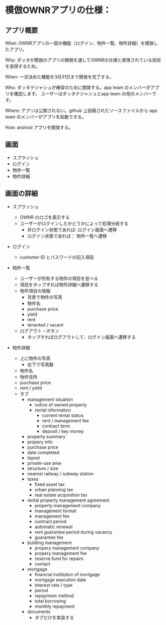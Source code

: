 # 模倣OWNRアプリの仕様：

## アプリ概要

What: OWNRアプリの一部の機能（ログイン、物件一覧、物件詳細）を模倣したアプリ。

Why: ダッタが模倣のアプリの開発を通してOWNRの仕様と使用されている技術を習得するため。

When: 一旦決めた機能を3月31日まで開発を完了する。

Who: ダッタテジャシュが練習のために開発する。app team のメンバーがアプリを確認します。
    ユーザーはダッタテジャシュとapp team の他のメンバーです。

Where: アプリは公開されない。github 上投稿されたソースファイルから app team のメンバーがアプリを起動できる。

How: android アプリを開発する。

## 画面

- スプラッシュ
- ログイン
- 物件一覧
- 物件詳細

## 画面の詳細

- スプラッシュ
  - OWNR のロゴを表示する
  - ユーザーがログインしたかどうかによって処理分岐する
    - 非ログイン状態であれば: ログイン画面へ遷移
    - ログイン状態であれば： 物件一覧へ遷移

- ログイン
  - customer ID とパスワードの記入項目

- 物件一覧
  - ユーザーが所有する物件の項目を並べる
  - 項目をタップすれば物件詳細へ遷移する
  - 物件項目の情報
    - 背景で物件の写真
    - 物件名
    - purchase price
    - yield
    - rent
    - tenanted / vacant
  - ログアウト・ボタン
    - タップすればログアウトして、ログイン画面へ遷移する

- 物件詳細
  - 上に物件の写真
    - 右下で写真数
  - 物件名
  - 物件住所
  - purchase price
  - rent / yield
  - タブ
    - management situation
      - notice of owned property
      - rental information
        - current rental status
        - rent / management fee
        - contract term
        - deposit / key money
    - property summary
     - propery info
      - purchase price
      - date completed
      - layout
      - private-use area
      - structure / size
      - nearest railway / subway station
    - taxes
      - fixed asset tax
      - urban planning tax
      - real estate acquisition tax
    - rental property management agreement
      - property management company
      - management format
      - management fee
      - contract period
      - automatic renewal
      - rent guarantee period during vacancy
      - guarantee fee
    - building management
      - propery management company
      - propery management fee
      - reserve fund for repairs
      - contact
    - mortgage
      - financial institution of mortgage
      - mortgage execution date
      - interest rate / type
      - period
      - repayment method
      - total borrowing
      - monthly repayment
    - documents
      - タブだけを実装する
